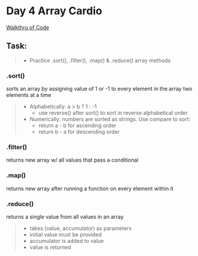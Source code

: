 # Day 4 Array Cardio

[Walkthru of Code](https://youtu.be/yuVMHOZ65UA)

## Task:

> - Practice .sort(), .filter(), .map() & .reduce() array methods

### .sort()

sorts an array by assigning value of 1 or -1 to every element in the array two elements at a time

> - Alphabetically: a > b ? 1 : -1
>   - use reverse() after sort() to sort in reverse alphabetical order
> - Numerically: numbers are sorted as strings. Use compare to sort:
>   - return a - b for ascending order
>   - return b - a for descending order

### .filter()

returns new array w/ all values that pass a conditional

### .map()

returns new array after running a function on every element within it

### .reduce()

returns a single value from all values in an array

> - takes (value, accumulator) as parameters
> - initial value must be provided
> - accumulator is added to value
> - value is returned

